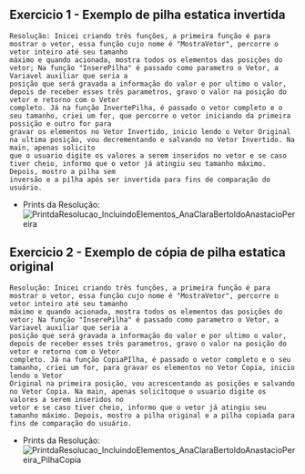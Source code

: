 ## Exercicio 1 - Exemplo de pilha estatica invertida 

    Resolução: Inicei criando três funções, a primeira função é para mostrar o vetor, essa função cujo nome é "MostraVetor", percorre o vetor inteiro até seu tamanho
    máximo e quando acionada, mostra todos os elementos das posições do vetor; Na função "InserePilha" é passado como parametro o Vetor, a Variavel auxiliar que seria a
    posição que será gravada a informação do valor e por ultimo o valor, depois de receber esses três parametros, gravo o valor na posição do vetor e retorno com o Vetor
    completo. Já na função InvertePilha, é passado o vetor completo e o seu tamanho, criei um for, que percorre o vetor iniciando da primeira possição e outro for para 
    gravar os elementos no Vetor Invertido, inicio lendo o Vetor Original na ultima posição, vou decrementando e salvando no Vetor Invertido. Na main, apenas solicito
    que o usuario digite os valores a serem inseridos no vetor e se caso tiver cheio, informo que o vetor já atingiu seu tamanho máximo. Depois, mostro a pilha sem 
    inversão e a pilha após ser invertida para fins de comparação do usuário.
      

+ Prints da Resolução:  ![PrintdaResolucao_IncluindoElementos_AnaClaraBertoldoAnastacioPereira](https://user-images.githubusercontent.com/101759772/203784080-cc864406-d74b-498b-b3b5-cfc0563d56a0.jpg)

## Exercicio 2 -  Exemplo de cópia de pilha estatica original

    Resolução: Inicei criando três funções, a primeira função é para mostrar o vetor, essa função cujo nome é "MostraVetor", percorre o vetor inteiro até seu tamanho
    máximo e quando acionada, mostra todos os elementos das posições do vetor; Na função "InserePilha" é passado como parametro o Vetor, a Variavel auxiliar que seria a
    posição que será gravada a informação do valor e por ultimo o valor, depois de receber esses três parametros, gravo o valor na posição do vetor e retorno com o Vetor
    completo. Já na função CopiaPIlha, é passado o vetor completo e o seu tamanho, criei um for, para gravar os elementos no Vetor Copia, inicio lendo o Vetor       
    Original na primeira posição, vou acrescentando as posições e salvando no Vetor Copia. Na main, apenas solicitoque o usuario digite os valores a serem inseridos no  
    vetor e se caso tiver cheio, informo que o vetor já atingiu seu tamanho máximo. Depois, mostro a pilha original e a pilha copiada para fins de comparação do usuário.
      
+ Prints da Resolução: ![PrintdaResolucao_IncluindoElementos_AnaClaraBertoldoAnastacioPereira_PilhaCopia](https://user-images.githubusercontent.com/101759772/203788598-611a6c49-c4ea-4725-90ea-82c3aff4ce76.jpg)

